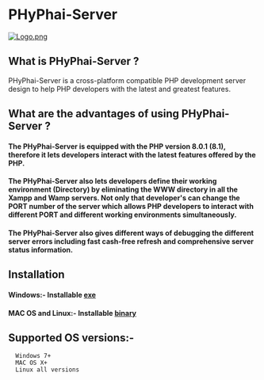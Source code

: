 # PHyPhai-Server

[![Logo.png](https://i.postimg.cc/kgnjGgV1/Logo.png)](https://postimg.cc/ykbhrByc)

## What is PHyPhai-Server ? 
PHyPhai-Server is a cross-platform compatible PHP development server design to help PHP developers with the latest and greatest features.

## What are the advantages of using PHyPhai-Server ? 
#### The PHyPhai-Server is equipped with the PHP version 8.0.1 (8.1), therefore it lets developers interact with the latest features offered by the PHP. 
#### The PHyPhai-Server also lets developers define their working environment (Directory) by eliminating the WWW directory in all the Xampp and Wamp servers. Not only that developer's can change the PORT number of the server which allows PHP developers to interact with different PORT and different working environments simultaneously.
#### The PHyPhai-Server also gives different ways of debugging the different server errors including fast cash-free refresh and comprehensive server status information.


## Installation
   #### Windows:-             Installable [exe](https://github.com/BuddhiD-Workaholic/PHyPhai-Server/tree/main/Installable/Windows)
   #### MAC OS and Linux:-    Installable [binary](https://github.com/BuddhiD-Workaholic/PHyPhai-Server/tree/main/Installable/Linux%20and%20Mac)


## Supported OS versions:- 
      Windows 7+ 
      MAC OS X+
      Linux all versions
